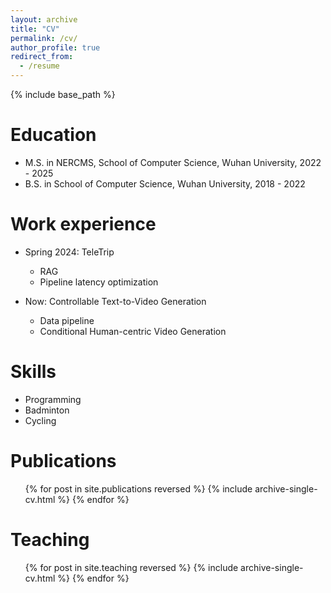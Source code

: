 ```yaml
---
layout: archive
title: "CV"
permalink: /cv/
author_profile: true
redirect_from:
  - /resume
---
```


{% include base_path %}

Education
======
* M.S. in NERCMS, School of Computer Science, Wuhan University, 2022 - 2025
* B.S. in School of Computer Science, Wuhan University, 2018 - 2022

Work experience
======
* Spring 2024: TeleTrip
  * RAG
  * Pipeline latency optimization

* Now: Controllable Text-to-Video Generation
  * Data pipeline
  * Conditional Human-centric Video Generation
  
Skills
======
* Programming
* Badminton
* Cycling

Publications
======
  <ul>{% for post in site.publications reversed %}
    {% include archive-single-cv.html %}
  {% endfor %}</ul>
    
Teaching
======
  <ul>{% for post in site.teaching reversed %}
    {% include archive-single-cv.html %}
  {% endfor %}</ul>
  
